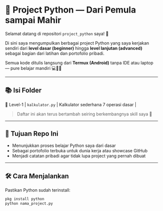 # 🐍 Project Python — Dari Pemula sampai Mahir

Selamat datang di repositori `project_python` saya! 🎉

Di sini saya mengumpulkan berbagai project Python yang saya kerjakan sendiri dari **level dasar (beginner)** hingga **level lanjutan (advanced)** sebagai bagian dari latihan dan portofolio pribadi.

Semua kode ditulis langsung dari **Termux (Android)** tanpa IDE atau laptop — pure belajar mandiri 💻📱🔥

---

## 📚 Isi Folder
🔷 Level-1 | `kalkulator.py` | Kalkulator sederhana 7 operasi dasar |

> Daftar ini akan terus bertambah seiring berkembangnya skill saya 🧠

---

## 🎯 Tujuan Repo Ini

- Menunjukkan proses belajar Python saya dari dasar
- Sebagai portofolio terbuka untuk dunia kerja atau showcase GitHub
- Menjadi catatan pribadi agar tidak lupa project yang pernah dibuat

---

## 🛠️ Cara Menjalankan

Pastikan Python sudah terinstall:

```bash
pkg install python
python nama_project.py
